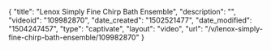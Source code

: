 {
    "title": "Lenox Simply Fine Chirp Bath Ensemble",
    "description": "",
    "videoid": "109982870",
    "date_created": "1502521477",
    "date_modified": "1504247457",
    "type": "captivate",
    "layout": "video",
    "url": "\/v\/lenox-simply-fine-chirp-bath-ensemble\/109982870"
}